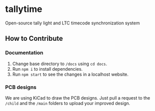 # tallytime
Open-source tally light and LTC timecode synchronization system

## How to Contribute
### Documentation
1. Change base directory to `/docs` using `cd docs`.
2. Run `npm i` to install dependencies.
3. Run `npm start` to see the changes in a localhost website.

### PCB designs
We are using KiCad to draw the PCB designs. Just pull a request to the `/child` and the `/main` folders to upload your improved design.
